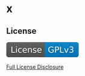 # x

## License

[![License: gpl_v3](./assets/images/license-GPLv3-blue.svg)](./license-docs/gpl-v3-pre.txt)

[Full License Disclosure](https://raw.githubusercontent.com/msdale/readme-generator/feature/fill-readme/license-docs/gpl-v3.txt)
